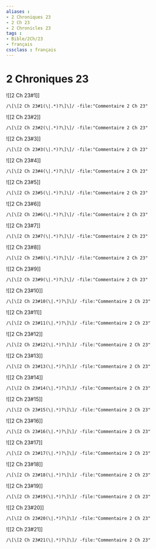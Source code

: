 ```yaml
---
aliases : 
- 2 Chroniques 23
- 2 Ch 23
- 2 Chronicles 23
tags : 
- Bible/2Ch/23
- français
cssclass : français
---
```


# 2 Chroniques 23

![[2 Ch 23#1]]

```query
/\[\[2 Ch 23#1(\|.*)?\]\]/ -file:"Commentaire 2 Ch 23"
```

![[2 Ch 23#2]]

```query
/\[\[2 Ch 23#2(\|.*)?\]\]/ -file:"Commentaire 2 Ch 23"
```

![[2 Ch 23#3]]

```query
/\[\[2 Ch 23#3(\|.*)?\]\]/ -file:"Commentaire 2 Ch 23"
```

![[2 Ch 23#4]]

```query
/\[\[2 Ch 23#4(\|.*)?\]\]/ -file:"Commentaire 2 Ch 23"
```

![[2 Ch 23#5]]

```query
/\[\[2 Ch 23#5(\|.*)?\]\]/ -file:"Commentaire 2 Ch 23"
```

![[2 Ch 23#6]]

```query
/\[\[2 Ch 23#6(\|.*)?\]\]/ -file:"Commentaire 2 Ch 23"
```

![[2 Ch 23#7]]

```query
/\[\[2 Ch 23#7(\|.*)?\]\]/ -file:"Commentaire 2 Ch 23"
```

![[2 Ch 23#8]]

```query
/\[\[2 Ch 23#8(\|.*)?\]\]/ -file:"Commentaire 2 Ch 23"
```

![[2 Ch 23#9]]

```query
/\[\[2 Ch 23#9(\|.*)?\]\]/ -file:"Commentaire 2 Ch 23"
```

![[2 Ch 23#10]]

```query
/\[\[2 Ch 23#10(\|.*)?\]\]/ -file:"Commentaire 2 Ch 23"
```

![[2 Ch 23#11]]

```query
/\[\[2 Ch 23#11(\|.*)?\]\]/ -file:"Commentaire 2 Ch 23"
```

![[2 Ch 23#12]]

```query
/\[\[2 Ch 23#12(\|.*)?\]\]/ -file:"Commentaire 2 Ch 23"
```

![[2 Ch 23#13]]

```query
/\[\[2 Ch 23#13(\|.*)?\]\]/ -file:"Commentaire 2 Ch 23"
```

![[2 Ch 23#14]]

```query
/\[\[2 Ch 23#14(\|.*)?\]\]/ -file:"Commentaire 2 Ch 23"
```

![[2 Ch 23#15]]

```query
/\[\[2 Ch 23#15(\|.*)?\]\]/ -file:"Commentaire 2 Ch 23"
```

![[2 Ch 23#16]]

```query
/\[\[2 Ch 23#16(\|.*)?\]\]/ -file:"Commentaire 2 Ch 23"
```

![[2 Ch 23#17]]

```query
/\[\[2 Ch 23#17(\|.*)?\]\]/ -file:"Commentaire 2 Ch 23"
```

![[2 Ch 23#18]]

```query
/\[\[2 Ch 23#18(\|.*)?\]\]/ -file:"Commentaire 2 Ch 23"
```

![[2 Ch 23#19]]

```query
/\[\[2 Ch 23#19(\|.*)?\]\]/ -file:"Commentaire 2 Ch 23"
```

![[2 Ch 23#20]]

```query
/\[\[2 Ch 23#20(\|.*)?\]\]/ -file:"Commentaire 2 Ch 23"
```

![[2 Ch 23#21]]

```query
/\[\[2 Ch 23#21(\|.*)?\]\]/ -file:"Commentaire 2 Ch 23"
```

